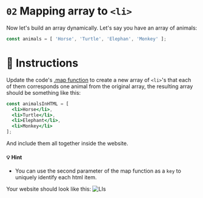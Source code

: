 # `02` Mapping array to `<li>`

Now let's build an array dynamically. Let's say you have an array of animals:

```js
const animals = [ 'Horse', 'Turtle', 'Elephan', 'Monkey' ];
```

# :speech_balloon: Instructions

Update the code's [.map function](https://medium.com/poka-techblog/simplify-your-javascript-use-map-reduce-and-filter-bd02c593cc2d) to create a new array of `<li>`'s that each of them corresponds one animal from the original array, the resulting array should be something like this:

```jsx
const animalsInHTML = [
  <li>Horse</li>,
  <li>Turtle</li>,
  <li>Elephant</li>,
  <li>Monkey</li>
];
```

And include them all together inside the website.

#### :bulb: Hint

- You can use the second parameter of the map function as a `key` to uniquely identify each html item.

Your website should look like this: ![LIs](https://ucarecdn.com/773cea7c-acab-46f2-b8af-d03911bbfe24/)
